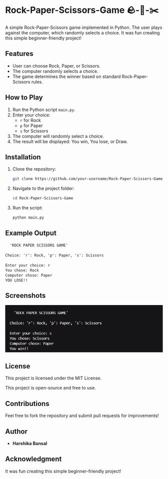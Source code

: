 # Rock-Paper-Scissors-Game 🪨-📄-✂️

A simple Rock-Paper-Scissors game implemented in Python. The user plays against the computer, which randomly selects a choice. It was fun creating this simple beginner-friendly project!

## Features
- User can choose Rock, Paper, or Scissors.
- The computer randomly selects a choice.
- The game determines the winner based on standard Rock-Paper-Scissors rules.

## How to Play
1. Run the Python script `main.py`.
2. Enter your choice: 
   - `r` for Rock
   - `p` for Paper
   - `s` for Scissors
3. The computer will randomly select a choice.
4. The result will be displayed: You win, You lose, or Draw.

## Installation
1. Clone the repository:
   ```sh
   git clone https://github.com/your-username/Rock-Paper-Scissors-Game.git
   ```
2. Navigate to the project folder:
   ```sh
   cd Rock-Paper-Scissors-Game
   ```
3. Run the script:
   ```sh
   python main.py
   ```

## Example Output
```
  'ROCK PAPER SCISSORS GAME'  

Choice: 'r': Rock, 'p': Paper, 's': Scissors

Enter your choice: r
You chose: Rock
Computer chose: Paper
YOU LOSE!!
```

## Screenshots
![Game Output](./Output.png)

## License
This project is licensed under the MIT License.

This project is open-source and free to use.

## Contributions
Feel free to fork the repository and submit pull requests for improvements!

## Author
- **Harshika Bansal**

## Acknowledgment
It was fun creating this simple beginner-friendly project!


